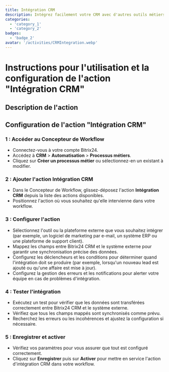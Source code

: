 ```yaml
---
title: Intégration CRM
description: Intégrez facilement votre CRM avec d'autres outils métiers.
categories: 
  - 'category_1'
  - 'category_2'
badges: 
  - 'badge_2'
avatar: '/activities/CRMIntegration.webp'
---
```

# Instructions pour l'utilisation et la configuration de l'action "Intégration CRM"

## Description de l'action

## **Configuration de l'action "Intégration CRM"**

### 1 : Accéder au Concepteur de Workflow
- Connectez-vous à votre compte Bitrix24.
- Accédez à **CRM** > **Automatisation** > **Processus métiers**.
- Cliquez sur **Créer un processus métier** ou sélectionnez-en un existant à modifier.

### 2 : Ajouter l'action Intégration CRM
- Dans le Concepteur de Workflow, glissez-déposez l'action **Intégration CRM** depuis la liste des actions disponibles.
- Positionnez l'action où vous souhaitez qu'elle intervienne dans votre workflow.

### 3 : Configurer l'action
- Sélectionnez l'outil ou la plateforme externe que vous souhaitez intégrer (par exemple, un logiciel de marketing par e-mail, un système ERP ou une plateforme de support client).
- Mappez les champs entre Bitrix24 CRM et le système externe pour garantir une synchronisation précise des données.
- Configurez les déclencheurs et les conditions pour déterminer quand l'intégration doit se produire (par exemple, lorsqu'un nouveau lead est ajouté ou qu'une affaire est mise à jour).
- Configurez la gestion des erreurs et les notifications pour alerter votre équipe en cas de problèmes d'intégration.

### 4 : Tester l'intégration
- Exécutez un test pour vérifier que les données sont transférées correctement entre Bitrix24 CRM et le système externe.
- Vérifiez que tous les champs mappés sont synchronisés comme prévu.
- Recherchez les erreurs ou les incohérences et ajustez la configuration si nécessaire.

### 5 : Enregistrer et activer
- Vérifiez vos paramètres pour vous assurer que tout est configuré correctement.
- Cliquez sur **Enregistrer** puis sur **Activer** pour mettre en service l'action d'intégration CRM dans votre workflow.